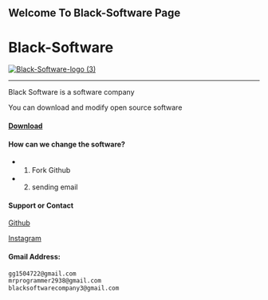 <link rel="stylesheet" href="https://github.com/black-software-Com/Black-Software/blob/master/Scr/Black-Software-Logo.jpeg" integrity="sha384-gfdkjb5BdAXd+lj+gudLWI+BXq4IuLW5IT+brZEZsLFm++aCMlF1V92rMkPaX4PP" crossorigin="anonymous">

## Welcome To Black-Software Page
# Black-Software

[![Black-Software-logo (3)](https://user-images.githubusercontent.com/78996423/140314966-fca92f3e-f8a8-42b1-acc4-6bddbd6cddc1.jpeg)](https://github.com/black-software-Com)

<hr>

Black Software is a software company

You can download and modify open source software

#### [Download](https://github.com/black-software-company)


#### How can we change the software?
- 1) Fork Github
- 2) sending email

#### Support or Contact

[Github](https://github.com/black-software-Com/Black-Software)

[Instagram](https://instagram.com/black_software_company)

#### Gmail Address:
``` txt
gg1504722@gmail.com
mrprogrammer2938@gmail.com
blacksoftwarecompany3@gmail.com
```
<br>
